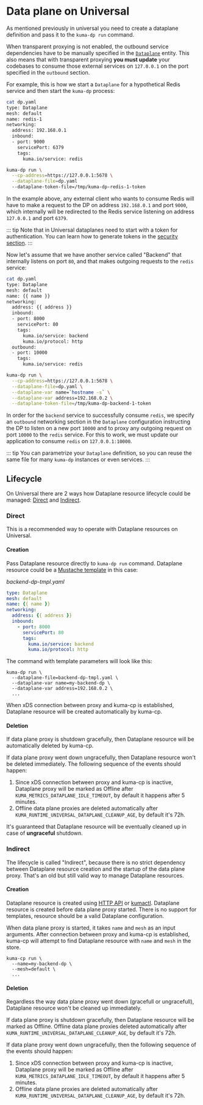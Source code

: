 # Data plane on Universal

As mentioned previously in universal you need to create a dataplane definition and pass it to the `kuma-dp run` command.

When transparent proxying is not enabled, the outbound service dependencies have to be manually specified in the [`Dataplane`](#dataplane-entity) entity.
This also means that with transparent proxying **you must update** your codebases to consume those external services on `127.0.0.1` on the port specified in the `outbound` section.

For example, this is how we start a `Dataplane` for a hypothetical Redis service and then start the `kuma-dp` process:

```sh
cat dp.yaml
type: Dataplane
mesh: default
name: redis-1
networking:
  address: 192.168.0.1
  inbound:
  - port: 9000
    servicePort: 6379
    tags:
      kuma.io/service: redis

kuma-dp run \
  --cp-address=https://127.0.0.1:5678 \
  --dataplane-file=dp.yaml
  --dataplane-token-file=/tmp/kuma-dp-redis-1-token
```

In the example above, any external client who wants to consume Redis will have to make a request to the DP on address `192.168.0.1` and port `9000`, which internally will be redirected to the Redis service listening on address `127.0.0.1` and port `6379`.

::: tip
Note that in Universal dataplanes need to start with a token for authentication. You can learn how to generate tokens in the [security section](../security/dp-auth.md#data-plane-proxy-token).
:::

Now let's assume that we have another service called "Backend" that internally listens on port `80`, and that makes outgoing requests to the `redis` service:

```sh
cat dp.yaml
type: Dataplane
mesh: default
name: {{ name }}
networking:
  address: {{ address }}
  inbound:
  - port: 8000
    servicePort: 80
    tags:
      kuma.io/service: backend
      kuma.io/protocol: http
  outbound:
  - port: 10000
    tags:
      kuma.io/service: redis

kuma-dp run \
  --cp-address=https://127.0.0.1:5678 \
  --dataplane-file=dp.yaml \
  --dataplane-var name=`hostname -s` \
  --dataplane-var address=192.168.0.2 \
  --dataplane-token-file=/tmp/kuma-dp-backend-1-token
```

In order for the `backend` service to successfully consume `redis`, we specify an `outbound` networking section in the `Dataplane` configuration instructing the DP to listen on a new port `10000` and to proxy any outgoing request on port `10000` to the `redis` service.
For this to work, we must update our application to consume `redis` on `127.0.0.1:10000`.


::: tip
You can parametrize your `Dataplane` definition, so you can reuse the same file for many `kuma-dp` instances or even services.
:::

## Lifecycle 

On Universal there are 2 ways how Dataplane resource lifecycle could be managed: [Direct](#direct) and [Indirect](#indirect). 

### Direct

This is a recommended way to operate with Dataplane resources on Universal.

#### Creation

Pass Dataplane resource directly to `kuma-dp run` command. Dataplane resource could be a [Mustache template](http://mustache.github.io/mustache.5.html) in this case:

_backend-dp-tmpl.yaml_
```yaml
type: Dataplane
mesh: default
name: {{ name }}
networking:
  address: {{ address }}
  inbound:
    - port: 8000
      servicePort: 80
      tags:
        kuma.io/service: backend
        kuma.io/protocol: http
```

The command with template parameters will look like this:
```shell
kuma-dp run \
  --dataplane-file=backend-dp-tmpl.yaml \
  --dataplane-var name=my-backend-dp \
  --dataplane-var address=192.168.0.2 \
  ...
```

When xDS connection between proxy and kuma-cp is established, Dataplane resource will be created automatically by kuma-cp. 

#### Deletion

If data plane proxy is shutdown gracefully, then Dataplane resource will be automatically deleted by kuma-cp. 

If data plane proxy went down ungracefully, then Dataplane resource won't be deleted immediately. The following sequence 
of the events should happen:
1. Since xDS connection between proxy and kuma-cp is inactive, Dataplane proxy will be marked as Offline after `KUMA_METRICS_DATAPLANE_IDLE_TIMEOUT`, 
by default it happens after 5 minutes.
2. Offline data plane proxies are deleted automatically after `KUMA_RUNTIME_UNIVERSAL_DATAPLANE_CLEANUP_AGE`, by default it's 72h.

It's guaranteed that Dataplane resource will be eventually cleaned up in case of **ungraceful** shutdown. 

### Indirect

The lifecycle is called "Indirect", because there is no strict dependency between Dataplane resource creation and the 
startup of the data plane proxy. That's an old but still valid way to manage Dataplane resources. 

#### Creation

Dataplane resource is created using [HTTP API](../reference/http-api.md#dataplanes) or [kumactl](../explore/cli.md). 
Dataplane resource is created before data plane proxy started. There is no support for templates, resource should be
a valid Dataplane configuration. 

When data plane proxy is started, it takes `name` and `mesh` as an input arguments. After connection between proxy and 
kuma-cp is established, kuma-cp will attempt to find Dataplane resource with `name` and `mesh` in the store. 

```shell
kuma-cp run \
  --name=my-backend-dp \
  --mesh=default \
  ...
```

#### Deletion

Regardless the way data plane proxy went down (gracefull or ungracefull), Dataplane resource won't be cleaned up immediately.

If data plane proxy is shutdown gracefully, then Dataplane resource will be marked as Offline. Offline data plane proxies 
deleted automatically after `KUMA_RUNTIME_UNIVERSAL_DATAPLANE_CLEANUP_AGE`, by default it's 72h.

If data plane proxy went down ungracefully, then the following sequence of the events should happen:
1. Since xDS connection between proxy and kuma-cp is inactive, Dataplane proxy will be marked as Offline after `KUMA_METRICS_DATAPLANE_IDLE_TIMEOUT`,
   by default it happens after 5 minutes.
2. Offline data plane proxies are deleted automatically after `KUMA_RUNTIME_UNIVERSAL_DATAPLANE_CLEANUP_AGE`, by default it's 72h.
